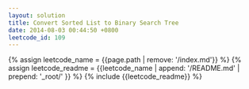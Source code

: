 ```yaml
---
layout: solution
title: Convert Sorted List to Binary Search Tree
date: 2014-08-03 00:44:50 +0800
leetcode_id: 109
---
```

{% assign leetcode_name = {{page.path | remove: '/index.md'}}  %}
{% assign leetcode_readme = {{leetcode_name | append: '/README.md' | prepend: '_root/' }}  %}
{% include {{leetcode_readme}} %}
